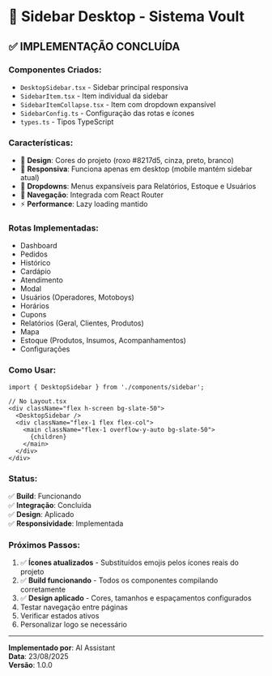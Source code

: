 # 🎯 Sidebar Desktop - Sistema Voult

## ✅ **IMPLEMENTAÇÃO CONCLUÍDA**

### **Componentes Criados:**
- `DesktopSidebar.tsx` - Sidebar principal responsiva
- `SidebarItem.tsx` - Item individual da sidebar
- `SidebarItemCollapse.tsx` - Item com dropdown expansível
- `SidebarConfig.ts` - Configuração das rotas e ícones
- `types.ts` - Tipos TypeScript

### **Características:**
- 🎨 **Design**: Cores do projeto (roxo #8217d5, cinza, preto, branco)
- 📱 **Responsiva**: Funciona apenas em desktop (mobile mantém sidebar atual)
- 🔽 **Dropdowns**: Menus expansíveis para Relatórios, Estoque e Usuários
- 🧭 **Navegação**: Integrada com React Router
- ⚡ **Performance**: Lazy loading mantido

### **Rotas Implementadas:**
- Dashboard
- Pedidos
- Histórico
- Cardápio
- Atendimento
- Modal
- Usuários (Operadores, Motoboys)
- Horários
- Cupons
- Relatórios (Geral, Clientes, Produtos)
- Mapa
- Estoque (Produtos, Insumos, Acompanhamentos)
- Configurações

### **Como Usar:**
```tsx
import { DesktopSidebar } from './components/sidebar';

// No Layout.tsx
<div className="flex h-screen bg-slate-50">
  <DesktopSidebar />
  <div className="flex-1 flex flex-col">
    <main className="flex-1 overflow-y-auto bg-slate-50">
      {children}
    </main>
  </div>
</div>
```

### **Status:**
✅ **Build**: Funcionando  
✅ **Integração**: Concluída  
✅ **Design**: Aplicado  
✅ **Responsividade**: Implementada  

### **Próximos Passos:**
1. ✅ **Ícones atualizados** - Substituídos emojis pelos ícones reais do projeto
2. ✅ **Build funcionando** - Todos os componentes compilando corretamente
3. ✅ **Design aplicado** - Cores, tamanhos e espaçamentos configurados
4. Testar navegação entre páginas
5. Verificar estados ativos
6. Personalizar logo se necessário

---
**Implementado por**: AI Assistant  
**Data**: 23/08/2025  
**Versão**: 1.0.0
